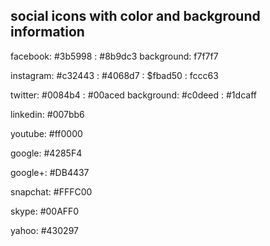 ## social icons with color and background information

facebook: #3b5998
        : #8b9dc3
  background: f7f7f7
  
instagram: #c32443
         : #4068d7
         : $fbad50
         : fccc63

twitter: #0084b4
       : #00aced
  background: #c0deed
            : #1dcaff

linkedin: #007bb6

youtube: #ff0000

google: #4285F4

google+: #DB4437

snapchat: #FFFC00

skype: #00AFF0

yahoo: #430297

